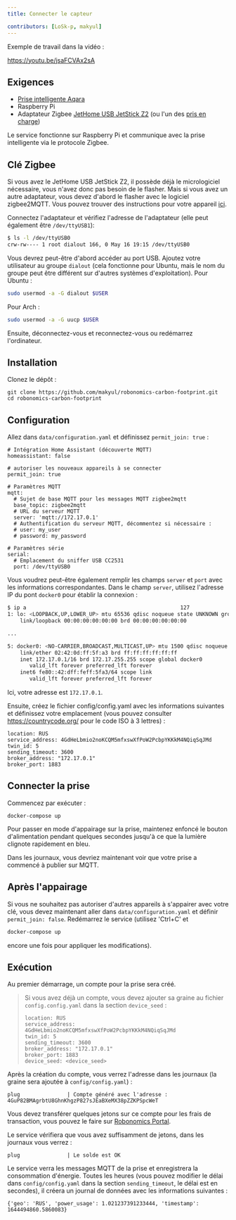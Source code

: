 ```yaml
---
title: Connecter le capteur

contributors: [LoSk-p, makyul]
---
```


Exemple de travail dans la vidéo :

https://youtu.be/jsaFCVAx2sA

## Exigences

* [Prise intelligente Aqara](https://aqara.ru/product/aqara-smart-plug/?yclid=462434430312045270)
* Raspberry Pi
* Adaptateur Zigbee [JetHome USB JetStick Z2](https://jhome.ru/catalog/parts/PCBA/293/) (ou l'un des [pris en charge](https://www.zigbee2mqtt.io/information/supported_adapters.html))

Le service fonctionne sur Raspberry Pi et communique avec la prise intelligente via le protocole Zigbee.

## Clé Zigbee

Si vous avez le JetHome USB JetStick Z2, il possède déjà le micrologiciel nécessaire, vous n'avez donc pas besoin de le flasher. Mais si vous avez un autre adaptateur, vous devez d'abord le flasher avec le logiciel zigbee2MQTT. Vous pouvez trouver des instructions pour votre appareil [ici](https://www.zigbee2mqtt.io/information/supported_adapters.html).

Connectez l'adaptateur et vérifiez l'adresse de l'adaptateur (elle peut également être `/dev/ttyUSB1`):
```bash
$ ls -l /dev/ttyUSB0
crw-rw---- 1 root dialout 166, 0 May 16 19:15 /dev/ttyUSB0 
```

Vous devrez peut-être d'abord accéder au port USB. Ajoutez votre utilisateur au groupe `dialout` (cela fonctionne pour Ubuntu, mais le nom du groupe peut être différent sur d'autres systèmes d'exploitation).
Pour Ubuntu :
```bash
sudo usermod -a -G dialout $USER
```
Pour Arch :
```bash
sudo usermod -a -G uucp $USER
```
Ensuite, déconnectez-vous et reconnectez-vous ou redémarrez l'ordinateur.

## Installation

Clonez le dépôt :

```
git clone https://github.com/makyul/robonomics-carbon-footprint.git
cd robonomics-carbon-footprint
```

## Configuration

Allez dans `data/configuration.yaml` et définissez `permit_join: true` :

```
# Intégration Home Assistant (découverte MQTT)
homeassistant: false

# autoriser les nouveaux appareils à se connecter
permit_join: true

# Paramètres MQTT
mqtt:
  # Sujet de base MQTT pour les messages MQTT zigbee2mqtt
  base_topic: zigbee2mqtt
  # URL du serveur MQTT
  server: 'mqtt://172.17.0.1'
  # Authentification du serveur MQTT, décommentez si nécessaire :
  # user: my_user
  # password: my_password

# Paramètres série
serial:
  # Emplacement du sniffer USB CC2531
  port: /dev/ttyUSB0
```
Vous voudrez peut-être également remplir les champs `server` et `port` avec les informations correspondantes. Dans le champ `server`, utilisez l'adresse IP du pont `docker0` pour établir la connexion :

```bash
$ ip a                                                 127
1: lo: <LOOPBACK,UP,LOWER_UP> mtu 65536 qdisc noqueue state UNKNOWN group default qlen 1000
    link/loopback 00:00:00:00:00:00 brd 00:00:00:00:00:00

...

5: docker0: <NO-CARRIER,BROADCAST,MULTICAST,UP> mtu 1500 qdisc noqueue state DOWN group default 
    link/ether 02:42:0d:ff:5f:a3 brd ff:ff:ff:ff:ff:ff
    inet 172.17.0.1/16 brd 172.17.255.255 scope global docker0
       valid_lft forever preferred_lft forever
    inet6 fe80::42:dff:feff:5fa3/64 scope link 
       valid_lft forever preferred_lft forever
```
Ici, votre adresse est `172.17.0.1`.

Ensuite, créez le fichier config/config.yaml avec les informations suivantes et définissez votre emplacement (vous pouvez consulter https://countrycode.org/ pour le code ISO à 3 lettres) :

```
location: RUS
service_address: 4GdHeLbmio2noKCQM5mfxswXfPoW2PcbpYKKkM4NQiqSqJMd
twin_id: 5
sending_timeout: 3600
broker_address: "172.17.0.1"
broker_port: 1883
```

## Connecter la prise

Commencez par exécuter :

```
docker-compose up     
```

Pour passer en mode d'appairage sur la prise, maintenez enfoncé le bouton d'alimentation pendant quelques secondes jusqu'à ce que la lumière clignote rapidement en bleu.

Dans les journaux, vous devriez maintenant voir que votre prise a commencé à publier sur MQTT.

## Après l'appairage

Si vous ne souhaitez pas autoriser d'autres appareils à s'appairer avec votre clé, vous devez maintenant aller dans `data/configuration.yaml` et définir `permit_join: false`. Redémarrez le service (utilisez 'Ctrl+C' et 

```bash
docker-compose up     
```
encore une fois pour appliquer les modifications).

## Exécution
Au premier démarrage, un compte pour la prise sera créé.
> Si vous avez déjà un compte, vous devez ajouter sa graine au fichier `config.config.yaml` dans la section `device_seed` :
>
> ```
> location: RUS
> service_address: 4GdHeLbmio2noKCQM5mfxswXfPoW2PcbpYKKkM4NQiqSqJMd
> twin_id: 5
> sending_timeout: 3600
> broker_address: "172.17.0.1"
> broker_port: 1883
> device_seed: <device_seed>
>```

Après la création du compte, vous verrez l'adresse dans les journaux (la graine sera ajoutée à `config/config.yaml`) :
```
plug               | Compte généré avec l'adresse : 4GuP82BMAgrbtU8GhnKhgzP827sJEaBXeMX38pZZKPSpcWeT
```
Vous devez transférer quelques jetons sur ce compte pour les frais de transaction, vous pouvez le faire sur [Robonomics Portal](https://polkadot.js.org/apps/?rpc=wss%3A%2F%2Fkusama.rpc.robonomics.network%2F#/accounts).

Le service vérifiera que vous avez suffisamment de jetons, dans les journaux vous verrez :
```
plug               | Le solde est OK
```
Le service verra les messages MQTT de la prise et enregistrera la consommation d'énergie. Toutes les heures (vous pouvez modifier le délai dans `config/config.yaml` dans la section `sending_timeout`, le délai est en secondes), il créera un journal de données avec les informations suivantes :
```
{'geo': 'RUS', 'power_usage': 1.021237391233444, 'timestamp': 1644494860.5860083}
```